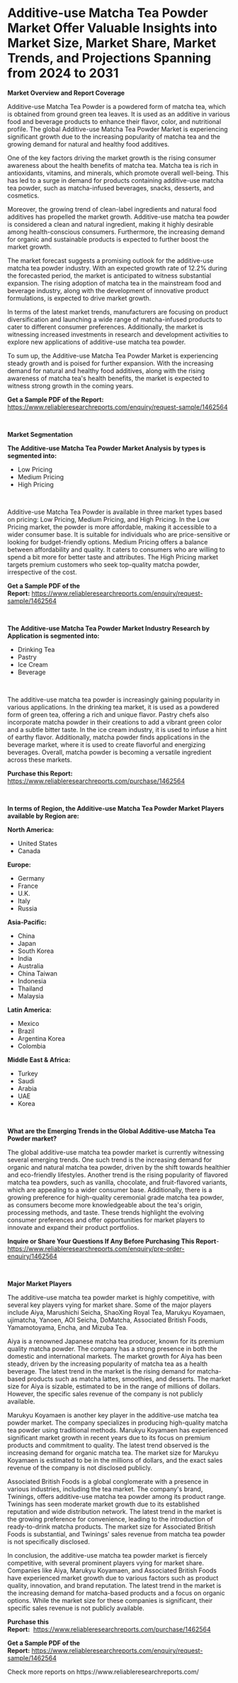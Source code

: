 <p><h1>Additive-use Matcha Tea Powder Market Offer Valuable Insights into Market Size, Market Share, Market Trends, and Projections Spanning from 2024 to 2031</h1></p><p><strong>Market Overview and Report Coverage</strong></p>
<p><p>Additive-use Matcha Tea Powder is a powdered form of matcha tea, which is obtained from ground green tea leaves. It is used as an additive in various food and beverage products to enhance their flavor, color, and nutritional profile. The global Additive-use Matcha Tea Powder Market is experiencing significant growth due to the increasing popularity of matcha tea and the growing demand for natural and healthy food additives.</p><p>One of the key factors driving the market growth is the rising consumer awareness about the health benefits of matcha tea. Matcha tea is rich in antioxidants, vitamins, and minerals, which promote overall well-being. This has led to a surge in demand for products containing additive-use matcha tea powder, such as matcha-infused beverages, snacks, desserts, and cosmetics.</p><p>Moreover, the growing trend of clean-label ingredients and natural food additives has propelled the market growth. Additive-use matcha tea powder is considered a clean and natural ingredient, making it highly desirable among health-conscious consumers. Furthermore, the increasing demand for organic and sustainable products is expected to further boost the market growth.</p><p>The market forecast suggests a promising outlook for the additive-use matcha tea powder industry. With an expected growth rate of 12.2% during the forecasted period, the market is anticipated to witness substantial expansion. The rising adoption of matcha tea in the mainstream food and beverage industry, along with the development of innovative product formulations, is expected to drive market growth.</p><p>In terms of the latest market trends, manufacturers are focusing on product diversification and launching a wide range of matcha-infused products to cater to different consumer preferences. Additionally, the market is witnessing increased investments in research and development activities to explore new applications of additive-use matcha tea powder.</p><p>To sum up, the Additive-use Matcha Tea Powder Market is experiencing steady growth and is poised for further expansion. With the increasing demand for natural and healthy food additives, along with the rising awareness of matcha tea's health benefits, the market is expected to witness strong growth in the coming years.</p></p>
<p><strong>Get a Sample PDF of the Report:</strong> <a href="https://www.reliableresearchreports.com/enquiry/request-sample/1462564">https://www.reliableresearchreports.com/enquiry/request-sample/1462564</a></p>
<p>&nbsp;</p>
<p><strong>Market Segmentation</strong></p>
<p><strong>The Additive-use Matcha Tea Powder Market Analysis by types is segmented into:</strong></p>
<p><ul><li>Low Pricing</li><li>Medium Pricing</li><li>High Pricing</li></ul></p>
<p>&nbsp;</p>
<p><p>Additive-use Matcha Tea Powder is available in three market types based on pricing: Low Pricing, Medium Pricing, and High Pricing. In the Low Pricing market, the powder is more affordable, making it accessible to a wider consumer base. It is suitable for individuals who are price-sensitive or looking for budget-friendly options. Medium Pricing offers a balance between affordability and quality. It caters to consumers who are willing to spend a bit more for better taste and attributes. The High Pricing market targets premium customers who seek top-quality matcha powder, irrespective of the cost.</p></p>
<p><strong>Get a Sample PDF of the Report:</strong>&nbsp;<a href="https://www.reliableresearchreports.com/enquiry/request-sample/1462564">https://www.reliableresearchreports.com/enquiry/request-sample/1462564</a></p>
<p>&nbsp;</p>
<p><strong>The Additive-use Matcha Tea Powder Market Industry Research by Application is segmented into:</strong></p>
<p><ul><li>Drinking Tea</li><li>Pastry</li><li>Ice Cream</li><li>Beverage</li></ul></p>
<p>&nbsp;</p>
<p><p>The additive-use matcha tea powder is increasingly gaining popularity in various applications. In the drinking tea market, it is used as a powdered form of green tea, offering a rich and unique flavor. Pastry chefs also incorporate matcha powder in their creations to add a vibrant green color and a subtle bitter taste. In the ice cream industry, it is used to infuse a hint of earthy flavor. Additionally, matcha powder finds applications in the beverage market, where it is used to create flavorful and energizing beverages. Overall, matcha powder is becoming a versatile ingredient across these markets.</p></p>
<p><strong>Purchase this Report:</strong>&nbsp; <a href="https://www.reliableresearchreports.com/purchase/1462564">https://www.reliableresearchreports.com/purchase/1462564</a></p>
<p>&nbsp;</p>
<p><strong>In terms of Region, the Additive-use Matcha Tea Powder Market Players available by Region are:</strong></p>
<p>
    <p> <strong> North America: </strong>
        <ul>
            <li>United States</li>
            <li>Canada</li>
        </ul>
        </p> 
    <p> <strong> Europe: </strong>
        <ul>
            <li>Germany</li>
            <li>France</li>
            <li>U.K.</li>
            <li>Italy</li>
            <li>Russia</li>
        </ul>
        </p> 
    <p> <strong> Asia-Pacific: </strong>
        <ul>
            <li>China</li>
            <li>Japan</li>
            <li>South Korea</li>
            <li>India</li>
            <li>Australia</li>
            <li>China Taiwan</li>
            <li>Indonesia</li>
            <li>Thailand</li>
            <li>Malaysia</li>
        </ul>
        </p> 
    <p> <strong> Latin America: </strong>
        <ul>
            <li>Mexico</li>
            <li>Brazil</li>
            <li>Argentina Korea</li>
            <li>Colombia</li>
        </ul>
        </p> 
    <p> <strong> Middle East & Africa: </strong>
        <ul>
            <li>Turkey</li>
            <li>Saudi</li>
            <li>Arabia</li>
            <li>UAE</li>
            <li>Korea</li>
        </ul>
    </p>
    </p>
<p>&nbsp;</p>
<p><strong>What are the Emerging Trends in the Global Additive-use Matcha Tea Powder market?</strong></p>
<p><p>The global additive-use matcha tea powder market is currently witnessing several emerging trends. One such trend is the increasing demand for organic and natural matcha tea powder, driven by the shift towards healthier and eco-friendly lifestyles. Another trend is the rising popularity of flavored matcha tea powders, such as vanilla, chocolate, and fruit-flavored variants, which are appealing to a wider consumer base. Additionally, there is a growing preference for high-quality ceremonial grade matcha tea powder, as consumers become more knowledgeable about the tea's origin, processing methods, and taste. These trends highlight the evolving consumer preferences and offer opportunities for market players to innovate and expand their product portfolios.</p></p>
<p><strong>Inquire or Share Your Questions If Any Before Purchasing This Report</strong>- <a href="https://www.reliableresearchreports.com/enquiry/pre-order-enquiry/1462564">https://www.reliableresearchreports.com/enquiry/pre-order-enquiry/1462564</a></p>
<p>&nbsp;</p>
<p><strong>Major Market Players</strong></p>
<p><p>The additive-use matcha tea powder market is highly competitive, with several key players vying for market share. Some of the major players include Aiya, Marushichi Seicha, ShaoXing Royal Tea, Marukyu Koyamaen, ujimatcha, Yanoen, AOI Seicha, DoMatcha, Associated British Foods, Yamamotoyama, Encha, and Mizuba Tea. </p><p>Aiya is a renowned Japanese matcha tea producer, known for its premium quality matcha powder. The company has a strong presence in both the domestic and international markets. The market growth for Aiya has been steady, driven by the increasing popularity of matcha tea as a health beverage. The latest trend in the market is the rising demand for matcha-based products such as matcha lattes, smoothies, and desserts. The market size for Aiya is sizable, estimated to be in the range of millions of dollars. However, the specific sales revenue of the company is not publicly available.</p><p>Marukyu Koyamaen is another key player in the additive-use matcha tea powder market. The company specializes in producing high-quality matcha tea powder using traditional methods. Marukyu Koyamaen has experienced significant market growth in recent years due to its focus on premium products and commitment to quality. The latest trend observed is the increasing demand for organic matcha tea. The market size for Marukyu Koyamaen is estimated to be in the millions of dollars, and the exact sales revenue of the company is not disclosed publicly.</p><p>Associated British Foods is a global conglomerate with a presence in various industries, including the tea market. The company's brand, Twinings, offers additive-use matcha tea powder among its product range. Twinings has seen moderate market growth due to its established reputation and wide distribution network. The latest trend in the market is the growing preference for convenience, leading to the introduction of ready-to-drink matcha products. The market size for Associated British Foods is substantial, and Twinings' sales revenue from matcha tea powder is not specifically disclosed.</p><p>In conclusion, the additive-use matcha tea powder market is fiercely competitive, with several prominent players vying for market share. Companies like Aiya, Marukyu Koyamaen, and Associated British Foods have experienced market growth due to various factors such as product quality, innovation, and brand reputation. The latest trend in the market is the increasing demand for matcha-based products and a focus on organic options. While the market size for these companies is significant, their specific sales revenue is not publicly available.</p></p>
<p><strong>Purchase this Report:</strong>&nbsp;&nbsp;<a href="https://www.reliableresearchreports.com/purchase/1462564">https://www.reliableresearchreports.com/purchase/1462564</a></p>
<p></p>
<p><strong>Get a Sample PDF of the Report:</strong>&nbsp;<a href="https://www.reliableresearchreports.com/enquiry/request-sample/1462564">https://www.reliableresearchreports.com/enquiry/request-sample/1462564</a></p>
<p>Check more reports on https://www.reliableresearchreports.com/</p>